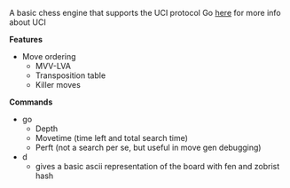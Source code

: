 A basic chess engine that supports the UCI protocol
Go [here]([url](https://www.wbec-ridderkerk.nl/html/UCIProtocol.html)) for more info about UCI

**Features**
* Move ordering
   - MVV-LVA
   - Transposition table
   - Killer moves

**Commands**
* go
   - Depth
   - Movetime (time left and total search time)
   - Perft (not a search per se, but useful in move gen debugging)
* d
   - gives a basic ascii representation of the board with fen and zobrist hash

